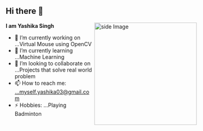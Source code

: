 ## Hi there 👋
<img src="https://i.giphy.com/media/v1.Y2lkPTc5MGI3NjExOXpjNndoOHliYjRrbTBrNGpycDg2bHp6czF3ZTB1OGp4NWJubzB0aCZlcD12MV9pbnRlcm5hbF9naWZfYnlfaWQmY3Q9cw/kje0rsDyVEMEzQLPol/giphy.gif" alt="side Image" align="right" width="270" height="auto" />

**I am Yashika Singh**


- 🔭 I’m currently working on ...Virtual Mouse using OpenCV
- 🌱 I’m currently learning ...Machine Learning
- 👯 I’m looking to collaborate on ...Projects that solve real world problem
- 📫 How to reach me: ...myself.yashika03@gmail.com
- ⚡ Hobbies: ...Playing Badminton

